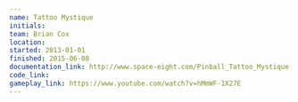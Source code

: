 ```yaml
---
name: Tattoo Mystique
initials:
team: Brian Cox
location:
started: 2013-01-01
finished: 2015-06-08
documentation_link: http://www.space-eight.com/Pinball_Tattoo_Mystique.html
code_link:
gameplay_link: https://www.youtube.com/watch?v=hMmWF-1X27E
---
```

